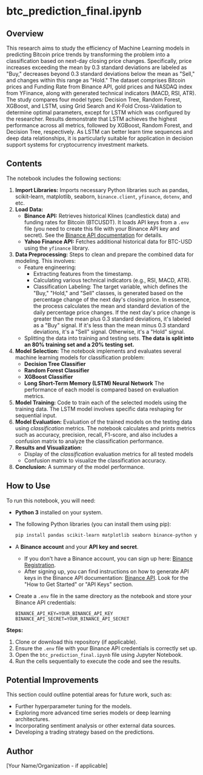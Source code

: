 # btc_prediction_final.ipynb

## Overview

This research aims to study the efficiency of Machine Learning models in predicting Bitcoin price trends by transforming the problem into a classification based on next-day closing price changes. Specifically, price increases exceeding the mean by 0.3 standard deviations are labeled as "Buy," decreases beyond 0.3 standard deviations below the mean as "Sell," and changes within this range as "Hold." The dataset comprises Bitcoin prices and Funding Rate from Binance API, gold prices and NASDAQ index from YFinance, along with generated technical indicators (MACD, RSI, ATR). The study compares four model types: Decision Tree, Random Forest, XGBoost, and LSTM, using Grid Search and K-Fold Cross-Validation to determine optimal parameters, except for LSTM which was configured by the researcher. Results demonstrate that LSTM achieves the highest performance across all metrics, followed by XGBoost, Random Forest, and Decision Tree, respectively. As LSTM can better learn time sequences and deep data relationships, it is particularly suitable for application in decision support systems for cryptocurrency investment markets.


## Contents

The notebook includes the following sections:

1.  **Import Libraries:** Imports necessary Python libraries such as pandas, scikit-learn, matplotlib, seaborn, `binance.client`, `yfinance`, `dotenv`, and etc.
2.  **Load Data:**
    * **Binance API:** Retrieves historical Klines (candlestick data) and funding rates for Bitcoin (BTCUSDT). It loads API keys from a `.env` file (you need to create this file with your Binance API key and secret). See the [Binance API documentation](https://www.binance.com/en/binance-api) for details.
    * **Yahoo Finance API:** Fetches additional historical data for BTC-USD using the `yfinance` library.
3.  **Data Preprocessing:** Steps to clean and prepare the combined data for modeling. This involves:
    * Feature engineering:
        * Extracting features from the timestamp.
        * Calculating various technical indicators (e.g., RSI, MACD, ATR).
        * Classification Labeling: The target variable, which defines the "Buy," "Hold," and "Sell" classes, is generated based on the percentage change of the next day's closing price. In essence, the process calculates the mean and standard deviation of the daily percentage price changes. If the next day's price change is greater than the mean plus 0.3 standard deviations, it's labeled as a "Buy" signal. If it's less than the mean minus 0.3 standard deviations, it's a "Sell" signal. Otherwise, it's a "Hold" signal.
    * Splitting   the data into training and testing sets. **The data is split into an 80% training set and a 20% testing set.**
4.  **Model Selection:** The notebook implements and evaluates several machine learning models for classification problem:
    * **Decision Tree Classifier**
    * **Random Forest Classifier**
    * **XGBoost Classifier**
    * **Long Short-Term Memory (LSTM) Neural Network**
        The performance of each model is compared based on evaluation metrics.
5.  **Model Training:** Code to train each of the selected models using the training data. The LSTM model involves specific data reshaping for sequential input.
6.  **Model Evaluation:** Evaluation of the trained models on the testing data using *classification* metrics. The notebook calculates and prints metrics such as accuracy, precision, recall, F1-score, and also includes a confusion matrix to analyze the classification performance.
7.  **Results and Visualization:**
    * Display   of the *classification* evaluation metrics for all tested models
    * Confusion   matrix to visualize the classification accuracy.
8.  **Conclusion:** A summary of the model performance.

## How to Use

To run this notebook, you will need:

* **Python 3** installed on your system.
* The following Python libraries (you can install them using pip):

    ```bash
    pip install pandas scikit-learn matplotlib seaborn binance-python yfinance python-dotenv tensorflow
    ```
* A **Binance account** and your **API key and secret**.

    * If you don't have a Binance account, you can sign up here: [Binance Registration](https://accounts.binance.com/en/register).
    * After signing up, you can find instructions on how to generate API keys in the Binance API documentation: [Binance API](https://www.binance.com/en/binance-api). Look for the "How to Get Started" or "API Keys" section.
* Create a `.env` file in the same directory as the notebook and store your Binance API credentials:

    ```
    BINANCE_API_KEY=YOUR_BINANCE_API_KEY
    BINANCE_API_SECRET=YOUR_BINANCE_API_SECRET
    ```

**Steps:**

1.  Clone or download this repository (if applicable).
2.  Ensure the `.env` file with your Binance API credentials is correctly set up.
3.  Open the `btc_prediction_final.ipynb` file using Jupyter Notebook.
4.  Run the cells sequentially to execute the code and see the results.

## Potential Improvements

This section could outline potential areas for future work, such as:

* Further hyperparameter tuning for the models.
* Exploring more advanced time series models or deep learning architectures.
* Incorporating sentiment analysis or other external data sources.
* Developing a trading strategy based on the predictions.

## Author

[Your Name/Organization - if applicable]
